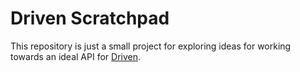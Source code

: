 # Driven Scratchpad

This repository is just a small project for exploring ideas for working towards an ideal API for [Driven](http://github.com/appyre/driven).
